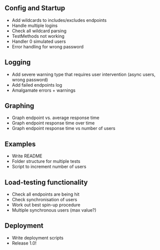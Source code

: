 ## Config and Startup
 * Add wildcards to includes/excludes endpoints
 * Handle multiple logins
 * Check all wildcard parsing
 * TestMethods not working
 * Handler 0 simulated users
 * Error handling for wrong password

## Logging
 * Add severe warning type that requires user intervention (async users, wrong password)
 * Add failed endpoints log
 * Amalgamate errors + warnings

## Graphing
 * Graph endpoint vs. average response time
 * Graph endpoint response time over time
 * Graph endpoint response time vs number of users

## Examples
 * Write README
 * Folder structure for multiple tests
 * Script to increment number of users

## Load-testing functionality
 * Check all endpoints are being hit
 * Check synchronisation of users
 * Work out best spin-up procedure
 * Multiple synchronous users (max value?)

## Deployment
 * Write deployment scripts
 * Release 1.0!